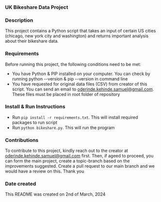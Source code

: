 ### UK Bikeshare Data Project

### Description
This project contains a Python script that takes an input of certain US cities (chicago, new york city and washington) and returns important analysis about their bikeshare data.

### Requirements
Before running this project, the following conditions need to be met:
* You have Python & PIP installed on your computer. You can check by running python --version & pip --version in command line
* You have requested for original data files (CSV) from creator of this script. You can send an email to oderinde.kehinde.samuel@gmail.com. These files must be placed in root folder of repository

### Install & Run Instructions
* Run `pip install -r requirements.txt`. This will install required packages to run script
* Run `python bikeshare.py`. This will run the program

### Contributions
To contribute to this project, kindly reach out to the creator at oderinde.kehinde.samuel@gmail.com first. Then, if ageed to proceed, you can form the main project, create a topic-branch based on the improvements suggested. Create a pull request to our main branch and we would have a review on this. Thank you

### Date created
This README was created on 2nd of March, 2024